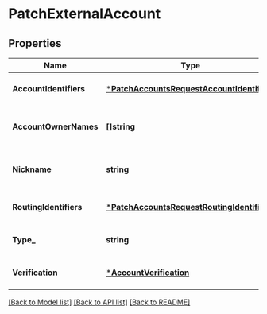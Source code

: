 # PatchExternalAccount

## Properties
Name | Type | Description | Notes
------------ | ------------- | ------------- | -------------
**AccountIdentifiers** | [***PatchAccountsRequestAccountIdentifiers**](patch_accounts_request_account_identifiers.md) |  | [optional] [default to null]
**AccountOwnerNames** | **[]string** | The names of the account owners. | [optional] [default to null]
**Nickname** | **string** | A user-meaningful name for the account | [optional] [default to null]
**RoutingIdentifiers** | [***PatchAccountsRequestRoutingIdentifiers**](patch_accounts_request_routing_identifiers.md) |  | [optional] [default to null]
**Type_** | **string** | The type of the account | [optional] [default to null]
**Verification** | [***AccountVerification**](account_verification.md) |  | [optional] [default to null]

[[Back to Model list]](../README.md#documentation-for-models) [[Back to API list]](../README.md#documentation-for-api-endpoints) [[Back to README]](../README.md)

